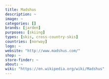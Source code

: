 ```yaml
---
title: Madshus
description: ~
image: ~
categories: []
brands: [jarden]
purposes: [skiing]
types: [skis, cross-country-skis]
countries: [norway]
logo: ~
website: "http://www.madshus.com/"
shop: ~
store-finder: ~
about: ~
wiki: "https://en.wikipedia.org/wiki/Madshus"
---
```

